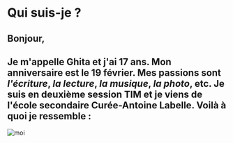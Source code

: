 # Qui suis-je ? 
## Bonjour, 
## Je m'appelle Ghita et j'ai 17 ans. Mon anniversaire est le 19 février. Mes passions sont *l'écriture*, *la lecture*, *la musique*, *la photo*, etc. Je suis en deuxième session TIM et je viens de l'école secondaire Curée-Antoine Labelle. Voilà à quoi je ressemble : 
![moi](https://user-images.githubusercontent.com/93718412/152187730-88b969de-0acd-4ecd-afa9-66bf157e0211.jpg)




